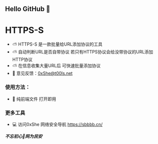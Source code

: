 ## Hello GitHub  👋


# HTTPS-S
- ⛅ HTTPS-S 是一款批量给URL添加协议的工具
- ⛅ 自动判断URL是否自带协议 若只有HTTPS协议会给没带协议的URL添加HTTP协议 
- ⛅ 在信息收集大量URL后 可快速批量添加协议 
- 📧 意见反馈：0xShe@t00ls.net

### 使用方法：
- 🍺 纯前端文件 打开即用 



### 更多工具
- 💻 访问0xShe 网络安全导航 https://sbbbb.cn/




***不忘初心🔰网为民安***
